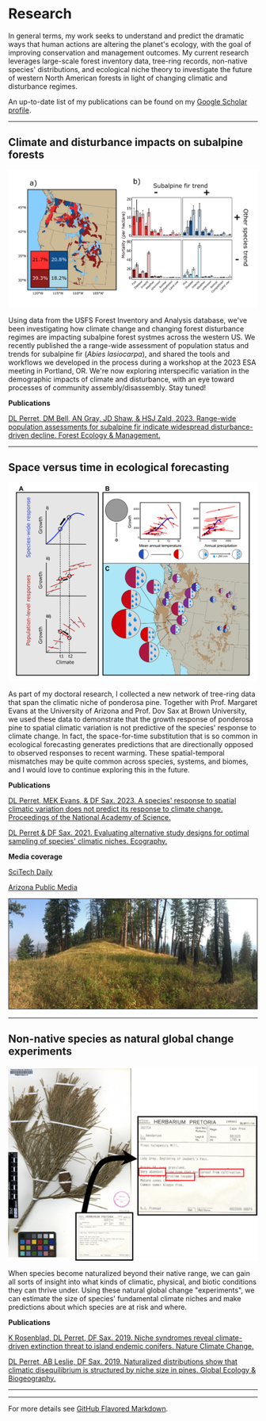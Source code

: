 # Research

In general terms, my work seeks to understand and predict the dramatic ways that human actions are altering the planet's ecology, with the goal of improving conservation and management outcomes. My current research leverages large-scale forest inventory data, tree-ring records, non-native species' distributions, and ecological niche theory to investigate the future of western North American forests in light of changing climatic and disturbance regimes.

An up-to-date list of my publications can be found on my [Google Scholar profile](https://scholar.google.com/citations?user=E_yUYQkAAAAJ&hl=en).

---

## Climate and disturbance impacts on subalpine forests

<img src="../images/comm_mort_revision.png?raw=true"/>

Using data from the USFS Forest Inventory and Analysis database, we've been investigating how climate change and changing forest disturbance regimes are impacting subalpine forest systmes across the western US. We recently published the a range-wide assessment of population status and trends for subalpine fir (*Abies lasiocarpa*), and shared the tools and workflows we developed in the process during a workshop at the 2023 ESA meeting in Portland, OR. We're now exploring interspecific variation in the demographic impacts of climate and disturbance, with an eye toward processes of community assembly/disassembly. Stay tuned!

**Publications**

[DL Perret, DM Bell, AN Gray, JD Shaw, & HSJ Zald, 2023. Range-wide population assessments for subalpine fir indicate widespread disturbance-driven decline. Forest Ecology & Management.](https://www.sciencedirect.com/science/article/pii/S0378112723003626?via%3Dihub)

---

## Space versus time in ecological forecasting

<img src="../images/fig1_112223_imagefile.png?raw=true"/>

As part of my doctoral research, I collected a  new network of tree-ring data that span the climatic niche of ponderosa pine. Together with Prof. Margaret Evans at the University of Arizona and Prof. Dov Sax at Brown University, we used these data to demonstrate that the growth response of ponderosa pine to spatial climatic variation is not predictive of the species' response to climate change. In fact, the space-for-time substitution that is so common in ecological forecasting generates predictions that are directionally opposed to observed responses to recent warming. These spatial-temporal mismatches may be quite common across species, systems, and biomes, and I would love to continue exploring this in the future.

**Publications**

[DL Perret, MEK Evans, & DF Sax. 2023. A species' response to spatial climatic variation does not predict its response to climate change. Proceedings of the National Academy of Science.](https://www.pnas.org/doi/10.1073/pnas.2304404120)

[DL Perret & DF Sax. 2021. Evaluating alternative study designs for optimal sampling of species' climatic niches. Ecography.](https://nsojournals.onlinelibrary.wiley.com/doi/full/10.1111/ecog.06014)

**Media coverage**

[SciTech Daily](https://scitechdaily.com/dangerously-misleading-scientists-using-flawed-strategy-in-predicting-species-responses-to-climate-change)

[Arizona Public Media](https://news.azpm.org/p/azpmnews/2024/1/2/218603-ua-scientists-uncover-methodology-problem-in-climate-research)

<img src="../images/field_pic5.jpg?raw=true"/>

---

## Non-native species as natural global change experiments

<img src="../images/herbarium_image.png?raw=true"/>

When species become naturalized beyond their native range, we can gain all sorts of insight into what kinds of climatic, physical, and biotic conditions they can thrive under. Using these natural global change "experiments", we can estimate the size of species' fundamental climate niches and make predictions about which species are at risk and where.

**Publications**

[K Rosenblad, DL Perret, DF Sax. 2019. Niche syndromes reveal climate-driven extinction threat to island endemic conifers. Nature Climate Change.](https://www.nature.com/articles/s41558-019-0530-9)

[DL Perret, AB Leslie, DF Sax. 2019. Naturalized distributions show that climatic disequilibrium is structured by niche size in pines. Global Ecology & Biogeography.](https://onlinelibrary.wiley.com/doi/10.1111/geb.12862)

---

---

For more details see [GitHub Flavored Markdown](https://guides.github.com/features/mastering-markdown/).
